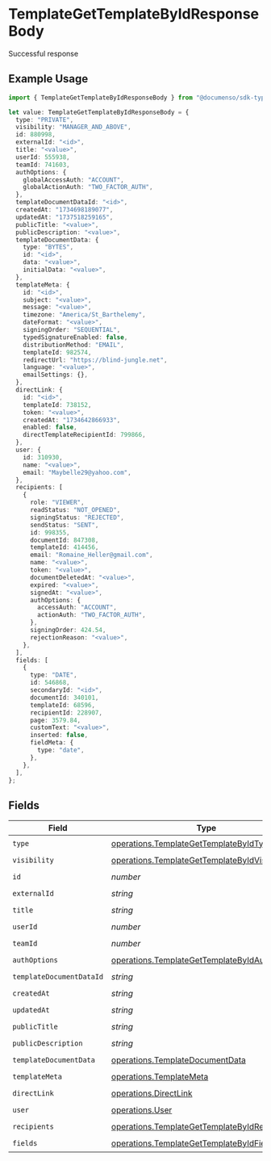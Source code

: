 # TemplateGetTemplateByIdResponseBody

Successful response

## Example Usage

```typescript
import { TemplateGetTemplateByIdResponseBody } from "@documenso/sdk-typescript/models/operations";

let value: TemplateGetTemplateByIdResponseBody = {
  type: "PRIVATE",
  visibility: "MANAGER_AND_ABOVE",
  id: 880998,
  externalId: "<id>",
  title: "<value>",
  userId: 555938,
  teamId: 741603,
  authOptions: {
    globalAccessAuth: "ACCOUNT",
    globalActionAuth: "TWO_FACTOR_AUTH",
  },
  templateDocumentDataId: "<id>",
  createdAt: "1734698189077",
  updatedAt: "1737518259165",
  publicTitle: "<value>",
  publicDescription: "<value>",
  templateDocumentData: {
    type: "BYTES",
    id: "<id>",
    data: "<value>",
    initialData: "<value>",
  },
  templateMeta: {
    id: "<id>",
    subject: "<value>",
    message: "<value>",
    timezone: "America/St_Barthelemy",
    dateFormat: "<value>",
    signingOrder: "SEQUENTIAL",
    typedSignatureEnabled: false,
    distributionMethod: "EMAIL",
    templateId: 982574,
    redirectUrl: "https://blind-jungle.net",
    language: "<value>",
    emailSettings: {},
  },
  directLink: {
    id: "<id>",
    templateId: 738152,
    token: "<value>",
    createdAt: "1734642866933",
    enabled: false,
    directTemplateRecipientId: 799866,
  },
  user: {
    id: 310930,
    name: "<value>",
    email: "Maybelle29@yahoo.com",
  },
  recipients: [
    {
      role: "VIEWER",
      readStatus: "NOT_OPENED",
      signingStatus: "REJECTED",
      sendStatus: "SENT",
      id: 998355,
      documentId: 847308,
      templateId: 414456,
      email: "Romaine_Heller@gmail.com",
      name: "<value>",
      token: "<value>",
      documentDeletedAt: "<value>",
      expired: "<value>",
      signedAt: "<value>",
      authOptions: {
        accessAuth: "ACCOUNT",
        actionAuth: "TWO_FACTOR_AUTH",
      },
      signingOrder: 424.54,
      rejectionReason: "<value>",
    },
  ],
  fields: [
    {
      type: "DATE",
      id: 546868,
      secondaryId: "<id>",
      documentId: 340101,
      templateId: 68596,
      recipientId: 228907,
      page: 3579.84,
      customText: "<value>",
      inserted: false,
      fieldMeta: {
        type: "date",
      },
    },
  ],
};
```

## Fields

| Field                                                                                                          | Type                                                                                                           | Required                                                                                                       | Description                                                                                                    |
| -------------------------------------------------------------------------------------------------------------- | -------------------------------------------------------------------------------------------------------------- | -------------------------------------------------------------------------------------------------------------- | -------------------------------------------------------------------------------------------------------------- |
| `type`                                                                                                         | [operations.TemplateGetTemplateByIdType](../../models/operations/templategettemplatebyidtype.md)               | :heavy_check_mark:                                                                                             | N/A                                                                                                            |
| `visibility`                                                                                                   | [operations.TemplateGetTemplateByIdVisibility](../../models/operations/templategettemplatebyidvisibility.md)   | :heavy_check_mark:                                                                                             | N/A                                                                                                            |
| `id`                                                                                                           | *number*                                                                                                       | :heavy_check_mark:                                                                                             | N/A                                                                                                            |
| `externalId`                                                                                                   | *string*                                                                                                       | :heavy_check_mark:                                                                                             | N/A                                                                                                            |
| `title`                                                                                                        | *string*                                                                                                       | :heavy_check_mark:                                                                                             | N/A                                                                                                            |
| `userId`                                                                                                       | *number*                                                                                                       | :heavy_check_mark:                                                                                             | N/A                                                                                                            |
| `teamId`                                                                                                       | *number*                                                                                                       | :heavy_check_mark:                                                                                             | N/A                                                                                                            |
| `authOptions`                                                                                                  | [operations.TemplateGetTemplateByIdAuthOptions](../../models/operations/templategettemplatebyidauthoptions.md) | :heavy_check_mark:                                                                                             | N/A                                                                                                            |
| `templateDocumentDataId`                                                                                       | *string*                                                                                                       | :heavy_check_mark:                                                                                             | N/A                                                                                                            |
| `createdAt`                                                                                                    | *string*                                                                                                       | :heavy_check_mark:                                                                                             | N/A                                                                                                            |
| `updatedAt`                                                                                                    | *string*                                                                                                       | :heavy_check_mark:                                                                                             | N/A                                                                                                            |
| `publicTitle`                                                                                                  | *string*                                                                                                       | :heavy_check_mark:                                                                                             | N/A                                                                                                            |
| `publicDescription`                                                                                            | *string*                                                                                                       | :heavy_check_mark:                                                                                             | N/A                                                                                                            |
| `templateDocumentData`                                                                                         | [operations.TemplateDocumentData](../../models/operations/templatedocumentdata.md)                             | :heavy_check_mark:                                                                                             | N/A                                                                                                            |
| `templateMeta`                                                                                                 | [operations.TemplateMeta](../../models/operations/templatemeta.md)                                             | :heavy_check_mark:                                                                                             | N/A                                                                                                            |
| `directLink`                                                                                                   | [operations.DirectLink](../../models/operations/directlink.md)                                                 | :heavy_check_mark:                                                                                             | N/A                                                                                                            |
| `user`                                                                                                         | [operations.User](../../models/operations/user.md)                                                             | :heavy_check_mark:                                                                                             | N/A                                                                                                            |
| `recipients`                                                                                                   | [operations.TemplateGetTemplateByIdRecipients](../../models/operations/templategettemplatebyidrecipients.md)[] | :heavy_check_mark:                                                                                             | N/A                                                                                                            |
| `fields`                                                                                                       | [operations.TemplateGetTemplateByIdFields](../../models/operations/templategettemplatebyidfields.md)[]         | :heavy_check_mark:                                                                                             | N/A                                                                                                            |